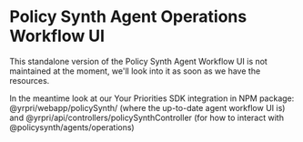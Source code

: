 # Policy Synth Agent Operations Workflow UI

This standalone version of the Policy Synth Agent Workflow UI is not maintained at the moment, we'll look into it as soon as we have the resources.

In the meantime look at our Your Priorities SDK integration in NPM package: @yrpri/webapp/policySynth/ (where the up-to-date agent workflow UI is) and @yrpri/api/controllers/policySynthController (for how to interact with @policysynth/agents/operations)

